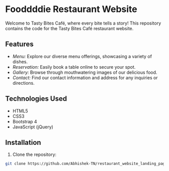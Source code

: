 # Fooddddie Restaurant Website

Welcome to Tasty Bites Café, where every bite tells a story! This repository contains the code for the Tasty Bites Café restaurant website.


## Features

- *Menu:* Explore our diverse menu offerings, showcasing a variety of dishes.
- *Reservation:* Easily book a table online to secure your spot.
- *Gallery:* Browse through mouthwatering images of our delicious food.
- *Contact:* Find our contact information and address for any inquiries or directions.


## Technologies Used

- HTML5
- CSS3
- Bootstrap 4
- JavaScript (jQuery)

## Installation

1. Clone the repository:

```bash
git clone https://github.com/Abhishek-TN/restaurant_website_landing_page.git 